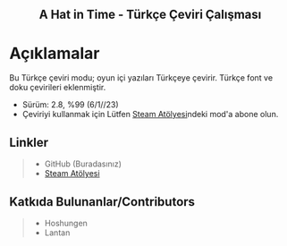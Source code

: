 <h2 align="center"> A Hat in Time - Türkçe Çeviri Çalışması</h2>

# Açıklamalar
Bu Türkçe çeviri modu; oyun içi yazıları Türkçeye çevirir. Türkçe font ve doku çevirileri eklenmiştir.

* Sürüm: 2.8, %99 (6/1//23)
* Çeviriyi kullanmak için Lütfen [Steam Atölyesi](https://steamcommunity.com/sharedfiles/filedetails/?id=2066537900 "Steam Atölyesi")ndeki mod'a abone olun.

## Linkler
> * GitHub (Buradasınız)
> * [Steam Atölyesi](https://steamcommunity.com/sharedfiles/filedetails/?id=2066537900 "Steam Atölyesi")

## Katkıda Bulunanlar/Contributors
> * Hoshungen
> * Lantan
